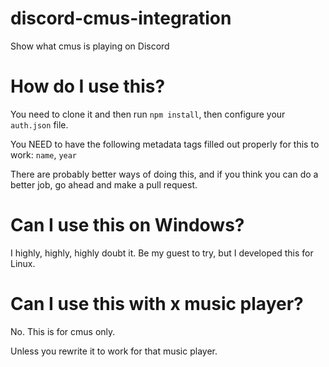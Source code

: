# discord-cmus-integration
Show what cmus is playing on Discord

# How do I use this?
You need to clone it and then run `npm install`, then configure your `auth.json` file.

You NEED to have the following metadata tags filled out properly for this to work:
`name`, `year`

There are probably better ways of doing this, and if you think you can do a better job, go ahead and make a pull request.

# Can I use this on Windows?
I highly, highly, highly doubt it. Be my guest to try, but I developed this for Linux.

# Can I use this with x music player?
No. This is for cmus only.

Unless you rewrite it to work for that music player.
